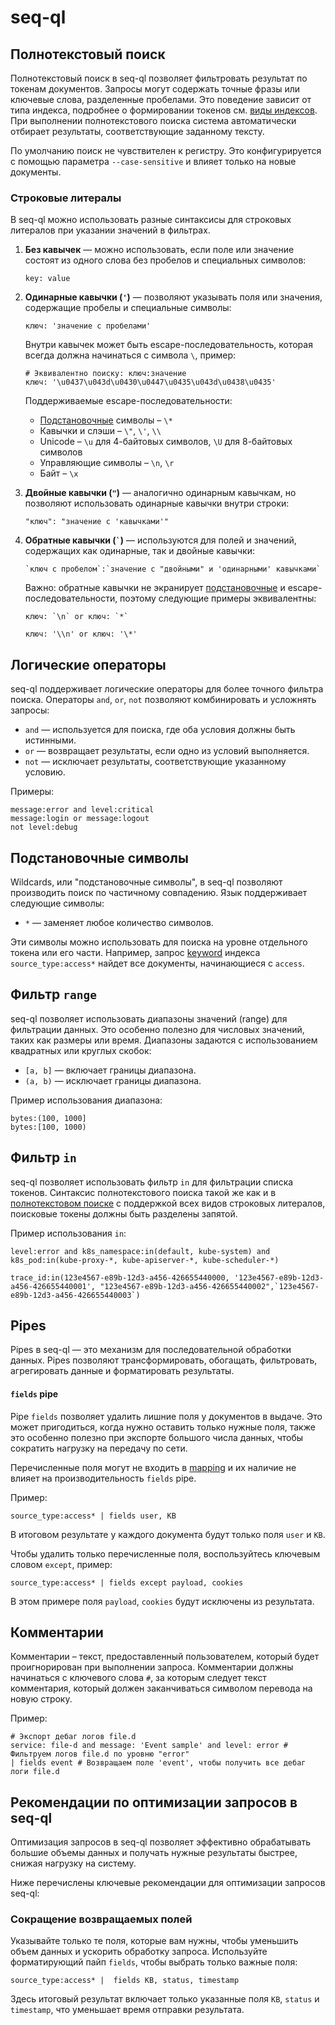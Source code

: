 # seq-ql

## Полнотекстовый поиск

Полнотекстовый поиск в seq-ql позволяет фильтровать результат по токенам документов.
Запросы могут содержать точные фразы или ключевые слова, разделенные пробелами.
Это поведение зависит от типа индекса, подробнее о формировании токенов см. [виды индексов](index-types).
При выполнении полнотекстового поиска система автоматически отбирает результаты, соответствующие
заданному тексту.

По умолчанию поиск не чувствителен к регистру.
Это конфигурируется с помощью параметра `--case-sensitive` и влияет только на новые документы.

### Строковые литералы

В seq-ql можно использовать разные синтаксисы для строковых литералов при указании значений в фильтрах.

1. **Без кавычек** — можно использовать, если поле или значение состоят из одного слова без пробелов и специальных
   символов:
   ```seq-ql
   key: value
   ```

2. **Одинарные кавычки (`'`)** — позволяют указывать поля или значения, содержащие пробелы и специальные символы:
   ```seq-ql
   ключ: 'значение с пробелами'
   ```
   Внутри кавычек может быть escape-последовательность, которая всегда должна начинаться с символа ` \ `, пример:
   ```seq-ql
   # Эквивалентно поиску: ключ:значение
   ключ: '\u0437\u043d\u0430\u0447\u0435\u043d\u0438\u0435'
   ```
   Поддерживаемые escape-последовательности:
    * [Подстановочные](#подстановочные-символы) символы – `\*`
    * Кавычки и слэши – ` \" `, ` \' `, ` \\ `
    * Unicode – `\u` для 4-байтовых символов, `\U` для 8-байтовых символов
    * Управляющие символы – `\n`, `\r`
    * Байт – `\x`
3. **Двойные кавычки (`"`)** — аналогично одинарным кавычкам, но позволяют использовать одинарные кавычки внутри строки:
   ```seq-ql
   "ключ": "значение с 'кавычками'"
   ```

4. **Обратные кавычки (`` ` ``)** — используются для полей и значений, содержащих как одинарные, так и двойные кавычки:
   ```seq-ql
   `ключ с пробелом`:`значение с "двойными" и 'одинарными' кавычками`
   ```
   Важно: обратные кавычки не экранирует [подстановочные](#подстановочные-символы) и escape-последовательности,
   поэтому следующие примеры эквивалентны:
   ```seq-ql
   ключ: `\n` or ключ: `*`
   ```
   ```seq-ql
   ключ: '\\n' or ключ: '\*'
   ```

## Логические операторы

seq-ql поддерживает логические операторы для более точного фильтра поиска. Операторы `and`, `or`, `not` позволяют
комбинировать и усложнять запросы:

- `and` — используется для поиска, где оба условия должны быть истинными.
- `or` — возвращает результаты, если одно из условий выполняется.
- `not` — исключает результаты, соответствующие указанному условию.

Примеры:

```seq-ql
message:error and level:critical
message:login or message:logout
not level:debug
```

## Подстановочные символы

Wildcards, или "подстановочные символы", в seq-ql позволяют производить поиск по частичному совпадению.
Язык поддерживает следующие символы:

- `*` — заменяет любое количество символов.

Эти символы можно использовать для поиска на уровне отдельного токена или его части.
Например, запрос [keyword](03-index-types.md#keyword) индекса `source_type:access*`
найдет все документы, начинающиеся с `access`.

## Фильтр `range`

seq-ql позволяет использовать диапазоны значений (range) для фильтрации данных. Это особенно полезно для числовых
значений, таких как размеры или время. Диапазоны задаются с использованием квадратных или круглых скобок:

- `[a, b]` — включает границы диапазона.
- `(a, b)` — исключает границы диапазона.

Пример использования диапазона:

```seq-ql
bytes:(100, 1000]
bytes:[100, 1000)
```

## Фильтр `in`

seq-ql позволяет использовать фильтр `in` для фильтрации списка токенов.
Синтаксис полнотекстового поиска такой же как и в [полнотекстовом поиске](#полнотекстовый-поиск) с поддержкой всех видов
строковых литералов, поисковые токены должны быть разделены запятой.

Пример использования `in`:

```seq-ql
level:error and k8s_namespace:in(default, kube-system) and k8s_pod:in(kube-proxy-*, kube-apiserver-*, kube-scheduler-*)

trace_id:in(123e4567-e89b-12d3-a456-426655440000, '123e4567-e89b-12d3-a456-426655440001', "123e4567-e89b-12d3-a456-426655440002",`123e4567-e89b-12d3-a456-426655440003`)
```

## Pipes

Pipes в seq-ql — это механизм для последовательной обработки данных.
Pipes позволяют трансформировать, обогащать, фильтровать, агрегировать данные и форматировать результаты.

#### `fields` pipe

Pipe `fields` позволяет удалить лишние поля у документов в выдаче.
Это может пригодиться, когда нужно оставить только нужные поля,
также это особенно полезно при экспорте большого числа данных,
чтобы сократить нагрузку на передачу по сети.

Перечисленные поля могут не входить в [mapping](04-mapping.md)
и их наличие не влияет на производительность `fields` pipe.

Пример:

```seq-ql
source_type:access* | fields user, KB
```

В итоговом результате у каждого документа будут только поля `user` и `KB`.

Чтобы удалить только перечисленные поля, воспользуйтесь ключевым словом `except`, пример:

```seq-ql
source_type:access* | fields except payload, cookies
```

В этом примере поля `payload`, `cookies` будут исключены из результата.

## Комментарии

Комментарии – текст, предоставленный пользователем, который будет проигнорирован при выполнении запроса.
Комментарии должны начинаться с ключевого слова `#`,
за которым следует текст комментария, который должен заканчиваться символом перевода на новую строку.

Пример:

```seq-ql
# Экспорт дебаг логов file.d
service: file-d and message: 'Event sample' and level: error # Фильтруем логов file.d по уровню "error"
| fields event # Возвращаем поле 'event', чтобы получить все дебаг логи file.d
```

## Рекомендации по оптимизации запросов в seq-ql

Оптимизация запросов в seq-ql позволяет эффективно обрабатывать большие объемы данных и получать нужные результаты
быстрее, снижая нагрузку на систему.

Ниже перечислены ключевые рекомендации для оптимизации запросов seq-ql:

### Сокращение возвращаемых полей

Указывайте только те поля, которые вам нужны, чтобы уменьшить объем данных и ускорить обработку запроса.
Используйте форматирующий пайп `fields`, чтобы выбрать только важные поля:

```seq-ql
source_type:access* |  fields KB, status, timestamp
```

Здесь итоговый результат включает только указанные поля `KB`, `status` и `timestamp`, 
что уменьшает время отправки результата.
